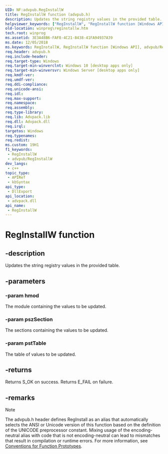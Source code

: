 ```yaml
---
UID: NF:advpub.RegInstallW
title: RegInstallW function (advpub.h)
description: Updates the string registry values in the provided table. (Unicode)
helpviewer_keywords: ["RegInstallW", "RegInstallW function [Windows API]", "advpub/RegInstallW", "winprog.reginstallw"]
old-location: winprog\reginstallw.htm
tech.root: winprog
ms.assetid: 3E3A48B6-FAF8-4C21-8438-41FA94937A39
ms.date: 12/05/2018
ms.keywords: RegInstallW, RegInstallW function [Windows API], advpub/RegInstallW, winprog.reginstallw
req.header: advpub.h
req.include-header: 
req.target-type: Windows
req.target-min-winverclnt: Windows 10 [desktop apps only]
req.target-min-winversvr: Windows Server [desktop apps only]
req.kmdf-ver: 
req.umdf-ver: 
req.ddi-compliance: 
req.unicode-ansi: 
req.idl: 
req.max-support: 
req.namespace: 
req.assembly: 
req.type-library: 
req.lib: Advpack.lib
req.dll: Advpack.dll
req.irql: 
targetos: Windows
req.typenames: 
req.redist: 
ms.custom: 19H1
f1_keywords:
 - RegInstallW
 - advpub/RegInstallW
dev_langs:
 - c++
topic_type:
 - APIRef
 - kbSyntax
api_type:
 - DllExport
api_location:
 - advpack.dll
api_name:
 - RegInstallW
---
```


# RegInstallW function


## -description

Updates the string registry values in the provided table.

## -parameters

### -param hmod

The module containing the values to be updated.

### -param pszSection

The sections containing the values to be updated.

### -param pstTable

The table of values to be updated.

## -returns

Returns S_OK on success. Returns E_FAIL on failure.

## -remarks

> [!NOTE]
> The advpub.h header defines RegInstall as an alias that automatically selects the ANSI or Unicode version of this function based on the definition of the UNICODE preprocessor constant. Mixing usage of the encoding-neutral alias with code that is not encoding-neutral can lead to mismatches that result in compilation or runtime errors. For more information, see [Conventions for Function Prototypes](/windows/win32/intl/conventions-for-function-prototypes).

